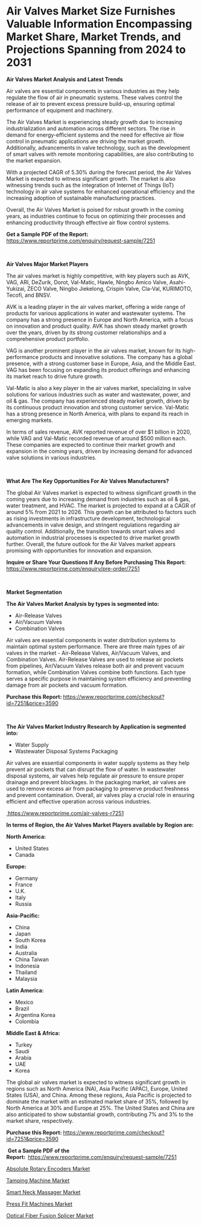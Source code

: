 <p><h1>Air Valves Market Size Furnishes Valuable Information Encompassing Market Share, Market Trends, and Projections Spanning from 2024 to 2031</h1></p><p><strong>Air Valves Market Analysis and Latest Trends</strong></p>
<p><p>Air valves are essential components in various industries as they help regulate the flow of air in pneumatic systems. These valves control the release of air to prevent excess pressure build-up, ensuring optimal performance of equipment and machinery.</p><p>The Air Valves Market is experiencing steady growth due to increasing industrialization and automation across different sectors. The rise in demand for energy-efficient systems and the need for effective air flow control in pneumatic applications are driving the market growth. Additionally, advancements in valve technology, such as the development of smart valves with remote monitoring capabilities, are also contributing to the market expansion.</p><p>With a projected CAGR of 5.30% during the forecast period, the Air Valves Market is expected to witness significant growth. The market is also witnessing trends such as the integration of Internet of Things (IoT) technology in air valve systems for enhanced operational efficiency and the increasing adoption of sustainable manufacturing practices.</p><p>Overall, the Air Valves Market is poised for robust growth in the coming years, as industries continue to focus on optimizing their processes and enhancing productivity through effective air flow control systems.</p></p>
<p><strong>Get a Sample PDF of the Report:&nbsp;</strong> <a href="https://www.reportprime.com/enquiry/request-sample/7251">https://www.reportprime.com/enquiry/request-sample/7251</a></p>
<p>&nbsp;</p>
<p><strong>Air Valves Major Market Players</strong></p>
<p><p>The air valves market is highly competitive, with key players such as AVK, VAG, ARI, DeZurik, Dorot, Val-Matic, Hawle, Ningbo Amico Valve, Asahi-Yukizai, ZECO Valve, Ningbo Jiekelong, Crispin Valve, Cla-Val, KURIMOTO, Tecofi, and BNSV.</p><p>AVK is a leading player in the air valves market, offering a wide range of products for various applications in water and wastewater systems. The company has a strong presence in Europe and North America, with a focus on innovation and product quality. AVK has shown steady market growth over the years, driven by its strong customer relationships and a comprehensive product portfolio.</p><p>VAG is another prominent player in the air valves market, known for its high-performance products and innovative solutions. The company has a global presence, with a strong customer base in Europe, Asia, and the Middle East. VAG has been focusing on expanding its product offerings and enhancing its market reach to drive future growth.</p><p>Val-Matic is also a key player in the air valves market, specializing in valve solutions for various industries such as water and wastewater, power, and oil & gas. The company has experienced steady market growth, driven by its continuous product innovation and strong customer service. Val-Matic has a strong presence in North America, with plans to expand its reach in emerging markets.</p><p>In terms of sales revenue, AVK reported revenue of over $1 billion in 2020, while VAG and Val-Matic recorded revenue of around $500 million each. These companies are expected to continue their market growth and expansion in the coming years, driven by increasing demand for advanced valve solutions in various industries.</p></p>
<p>&nbsp;</p>
<p><strong>What Are The Key Opportunities For Air Valves Manufacturers?</strong></p>
<p><p>The global Air Valves market is expected to witness significant growth in the coming years due to increasing demand from industries such as oil & gas, water treatment, and HVAC. The market is projected to expand at a CAGR of around 5% from 2021 to 2026. This growth can be attributed to factors such as rising investments in infrastructure development, technological advancements in valve design, and stringent regulations regarding air quality control. Additionally, the transition towards smart valves and automation in industrial processes is expected to drive market growth further. Overall, the future outlook for the Air Valves market appears promising with opportunities for innovation and expansion.</p></p>
<p><strong>Inquire or Share Your Questions If Any Before Purchasing This Report:</strong> <a href="https://www.reportprime.com/enquiry/pre-order/7251">https://www.reportprime.com/enquiry/pre-order/7251</a></p>
<p>&nbsp;</p>
<p><strong>Market Segmentation</strong></p>
<p><strong>The Air Valves Market Analysis by types is segmented into:</strong></p>
<p><ul><li>Air-Release Valves</li><li>Air/Vacuum Valves</li><li>Combination Valves</li></ul></p>
<p><p>Air valves are essential components in water distribution systems to maintain optimal system performance. There are three main types of air valves in the market - Air-Release Valves, Air/Vacuum Valves, and Combination Valves. Air-Release Valves are used to release air pockets from pipelines, Air/Vacuum Valves release both air and prevent vacuum formation, while Combination Valves combine both functions. Each type serves a specific purpose in maintaining system efficiency and preventing damage from air pockets and vacuum formation.</p></p>
<p><strong>Purchase this Report:&nbsp;</strong><a href="https://www.reportprime.com/checkout?id=7251&price=3590">https://www.reportprime.com/checkout?id=7251&price=3590</a></p>
<p>&nbsp;</p>
<p><strong>The Air Valves Market Industry Research by Application is segmented into:</strong></p>
<p><ul><li>Water Supply</li><li>Wastewater Disposal Systems Packaging</li></ul></p>
<p><p>Air valves are essential components in water supply systems as they help prevent air pockets that can disrupt the flow of water. In wastewater disposal systems, air valves help regulate air pressure to ensure proper drainage and prevent blockages. In the packaging market, air valves are used to remove excess air from packaging to preserve product freshness and prevent contamination. Overall, air valves play a crucial role in ensuring efficient and effective operation across various industries.</p></p>
<p><a href="https://www.reportprime.com/air-valves-r7251">&nbsp;https://www.reportprime.com/air-valves-r7251</a></p>
<p><strong>In terms of Region, the Air Valves Market Players available by Region are:</strong></p>
<p>
    <p> <strong> North America: </strong>
        <ul>
            <li>United States</li>
            <li>Canada</li>
        </ul>
        </p> 
    <p> <strong> Europe: </strong>
        <ul>
            <li>Germany</li>
            <li>France</li>
            <li>U.K.</li>
            <li>Italy</li>
            <li>Russia</li>
        </ul>
        </p> 
    <p> <strong> Asia-Pacific: </strong>
        <ul>
            <li>China</li>
            <li>Japan</li>
            <li>South Korea</li>
            <li>India</li>
            <li>Australia</li>
            <li>China Taiwan</li>
            <li>Indonesia</li>
            <li>Thailand</li>
            <li>Malaysia</li>
        </ul>
        </p> 
    <p> <strong> Latin America: </strong>
        <ul>
            <li>Mexico</li>
            <li>Brazil</li>
            <li>Argentina Korea</li>
            <li>Colombia</li>
        </ul>
        </p> 
    <p> <strong> Middle East & Africa: </strong>
        <ul>
            <li>Turkey</li>
            <li>Saudi</li>
            <li>Arabia</li>
            <li>UAE</li>
            <li>Korea</li>
        </ul>
    </p>
    </p>
<p><p>The global air valves market is expected to witness significant growth in regions such as North America (NA), Asia Pacific (APAC), Europe, United States (USA), and China. Among these regions, Asia Pacific is projected to dominate the market with an estimated market share of 35%, followed by North America at 30% and Europe at 25%. The United States and China are also anticipated to show substantial growth, contributing 7% and 3% to the market share, respectively.</p></p>
<p><strong>Purchase this Report: </strong><a href="https://www.reportprime.com/checkout?id=7251&price=3590">https://www.reportprime.com/checkout?id=7251&price=3590</a></p>
<p>&nbsp;<strong>Get a Sample PDF of the Report:&nbsp;&nbsp;</strong><a href="https://www.reportprime.com/enquiry/request-sample/7251">https://www.reportprime.com/enquiry/request-sample/7251</a></p>
<p><strong></strong></p>
<p><p><a href="https://github.com/hrhzhypq19/Market-Research-Report-List-1/blob/main/absolute-rotary-encoders-market.md">Absolute Rotary Encoders Market</a></p><p><a href="https://github.com/LarryPearsongXXfvf/Market-Research-Report-List-1/blob/main/tamping-machine-market.md">Tamping Machine Market</a></p><p><a href="https://issuu.com/reportprime-2/docs/smart-neck-massager-market-size-203_3b713b6d89452e">Smart Neck Massager Market</a></p><p><a href="https://github.com/kishanagarner91/Market-Research-Report-List-1/blob/main/press-fit-machines-market.md">Press Fit Machines Market</a></p><p><a href="https://github.com/brendafegmorris532/Market-Research-Report-List-2/blob/main/optical-fiber-fusion-splicer-market.md">Optical Fiber Fusion Splicer Market</a></p></p>